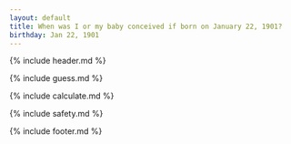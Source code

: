 ```yaml
---
layout: default
title: When was I or my baby conceived if born on January 22, 1901?
birthday: Jan 22, 1901
---
```


{% include header.md %}

{% include guess.md %}

{% include calculate.md %}

{% include safety.md %}

{% include footer.md %}



